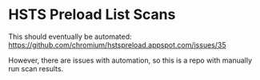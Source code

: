 # HSTS Preload List Scans

This should eventually be automated: https://github.com/chromium/hstspreload.appspot.com/issues/35

However, there are issues with automation, so this is a repo with manually run scan results.